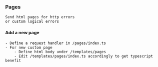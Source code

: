 ### Pages
    Send html pages for http errors 
    or custom logical errors

#### Add a new page
    - Define a request handler in /pages/index.ts
    - For new custom page 
        - Define html body under /templates/pages
        - Edit /templates/pages/index.ts accordingly to get typescript benefit


